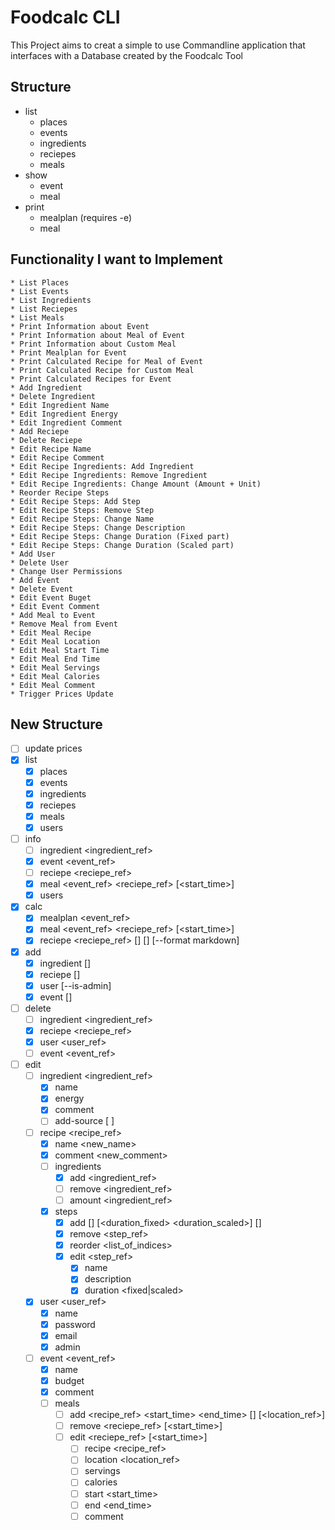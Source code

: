 # Foodcalc CLI
This Project aims to creat a simple to use Commandline application that interfaces with a Database created by the Foodcalc Tool

## Structure
- list
    - places
    - events
    - ingredients
    - reciepes
    - meals
- show
    - event
    - meal
- print
    - mealplan (requires -e)
    - meal

## Functionality I want to Implement
    * List Places
    * List Events
    * List Ingredients
    * List Reciepes
    * List Meals
    * Print Information about Event
    * Print Information about Meal of Event
    * Print Information about Custom Meal
    * Print Mealplan for Event
    * Print Calculated Recipe for Meal of Event
    * Print Calculated Recipe for Custom Meal
    * Print Calculated Recipes for Event
    * Add Ingredient
    * Delete Ingredient
    * Edit Ingredient Name
    * Edit Ingredient Energy
    * Edit Ingredient Comment
    * Add Reciepe
    * Delete Reciepe
    * Edit Recipe Name
    * Edit Recipe Comment
    * Edit Recipe Ingredients: Add Ingredient
    * Edit Recipe Ingredients: Remove Ingredient
    * Edit Recipe Ingredients: Change Amount (Amount + Unit)
    * Reorder Recipe Steps
    * Edit Recipe Steps: Add Step
    * Edit Recipe Steps: Remove Step
    * Edit Recipe Steps: Change Name
    * Edit Recipe Steps: Change Description
    * Edit Recipe Steps: Change Duration (Fixed part)
    * Edit Recipe Steps: Change Duration (Scaled part)
    * Add User
    * Delete User
    * Change User Permissions
    * Add Event
    * Delete Event
    * Edit Event Buget
    * Edit Event Comment
    * Add Meal to Event
    * Remove Meal from Event
    * Edit Meal Recipe
    * Edit Meal Location
    * Edit Meal Start Time
    * Edit Meal End Time
    * Edit Meal Servings
    * Edit Meal Calories
    * Edit Meal Comment
    * Trigger Prices Update

## New Structure
* [ ] update prices
* [x] list
    * [x] places
    * [x] events
    * [x] ingredients
    * [x] reciepes
    * [x] meals
    * [x] users
* [ ] info
    * [ ] ingredient <ingredient_ref>
    * [x] event <event_ref>
    * [ ] reciepe <reciepe_ref> <people>
    * [x] meal <event_ref> <reciepe_ref> [<start_time>]
    * [x] users
* [x] calc
    * [x] mealplan <event_ref>
    * [x] meal <event_ref> <reciepe_ref> [<start_time>]
    * [x] reciepe <reciepe_ref> [<people>] [<calories>] [--format markdown]
* [x] add
    * [x] ingredient <name> <energy> [<comment>]
    * [x] reciepe <name> [<comment>]
    * [x] user <name> <password> <e-mail> [--is-admin]
    * [x] event <name> <budget> [<comment>]
* [ ] delete
    * [ ] ingredient <ingredient_ref>
    * [x] reciepe <reciepe_ref>
    * [x] user <user_ref>
    * [ ] event <event_ref>
* [ ] edit
    * [ ] ingredient <ingredient_ref>
        * [x] name <name>
        * [x] energy <energy>
        * [x] comment <comment>
        * [ ] add-source <url> [<amount> <price>]
    * [ ] recipe <recipe_ref>
        * [x] name <new_name>
        * [x] comment <new_comment>
        * [ ] ingredients
            * [x] add <ingredient_ref> <amount>
            * [ ] remove <ingredient_ref>
            * [ ] amount <ingredient_ref> <amount>
        * [x] steps
            * [x] add <name> [<description>] [<duration_fixed> <duration_scaled>] [<index>]
            * [x] remove <step_ref>
            * [x] reorder <list_of_indices>
            * [x] edit <step_ref>
                * [x] name <name>
                * [x] description
                * [x] duration <fixed|scaled> <duration>
    * [x] user <user_ref>
        * [x] name <name>
        * [x] password <password>
        * [x] email <e-mail>
        * [x] admin <bool>
    * [ ] event <event_ref>
        * [x] name <name>
        * [x] budget <budget>
        * [x] comment <comment>
        * [ ] meals
            * [ ] add <recipe_ref> <servings> <calories> <start_time> <end_time> [<comment>] [<location_ref>]
            * [ ] remove <reciepe_ref> [<start_time>]
            * [ ] edit <reciepe_ref> [<start_time>]
                * [ ] recipe <recipe_ref>
                * [ ] location <location_ref>
                * [ ] servings <servings>
                * [ ] calories <calories>
                * [ ] start <start_time>
                * [ ] end <end_time>
                * [ ] comment <comment>
